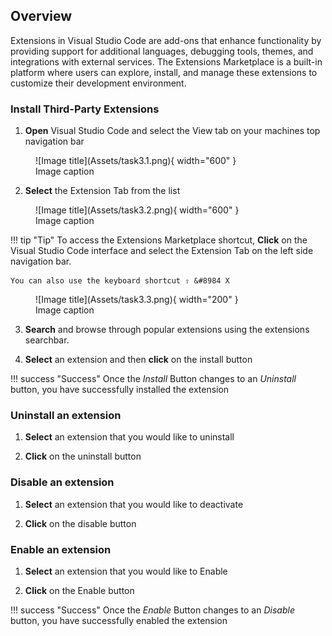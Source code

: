 ## Overview
Extensions in Visual Studio Code are add-ons that enhance functionality by providing support for additional languages, debugging tools, themes, and integrations with external services. The Extensions Marketplace is a built-in platform where users can explore, install, and manage these extensions to customize their development environment.

### Install Third-Party Extensions

1. <b>Open</b> Visual Studio Code and select the View tab on your machines top navigation bar

<figure markdown="span">
  ![Image title](Assets/task3.1.png){ width="600" }
  <figcaption>Image caption</figcaption>
</figure>

2. <b>Select</b> the Extension Tab from the list

<figure markdown="span">
  ![Image title](Assets/task3.2.png){ width="600" }
  <figcaption>Image caption</figcaption>
</figure>

!!! tip "Tip"
    To access the Extensions Marketplace shortcut, <b>Click</b> on the Visual Studio Code interface and select the Extension Tab on the left side navigation bar.
    
    You can also use the keyboard shortcut ⇧ &#8984 X

<figure markdown="span">
  ![Image title](Assets/task3.3.png){ width="200" }
  <figcaption>Image caption</figcaption>
</figure>

3. <b>Search</b> and browse through popular extensions using the extensions searchbar.

4. <b>Select</b> an extension and then <b>click</b> on the install button

!!! success "Success"
Once the <i>Install</i> Button changes to an <i>Uninstall</i> button, you have successfully installed the extension

### Uninstall an extension

1. <b>Select</b> an extension that you would like to uninstall

2. <b>Click</b> on the uninstall button

### Disable an extension

1. <b>Select</b> an extension that you would like to deactivate

2. <b>Click</b> on the disable button

### Enable an extension

1. <b>Select</b> an extension that you would like to Enable

2. <b>Click</b> on the Enable button

!!! success "Success"
  Once the <i>Enable</i> Button changes to an <i>Disable</i> button, you have successfully enabled the extension
